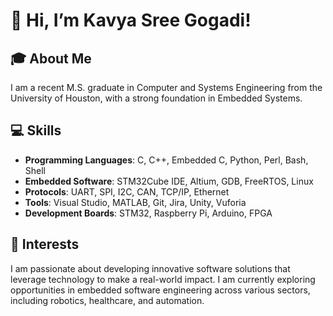 # 👋 Hi, I’m Kavya Sree Gogadi!

## 🎓 About Me
I am a recent M.S. graduate in Computer and Systems Engineering from the University of Houston, with a strong foundation in Embedded Systems.

## 💻 Skills
- **Programming Languages**: C, C++, Embedded C, Python, Perl, Bash, Shell
- **Embedded Software**: STM32Cube IDE, Altium, GDB, FreeRTOS, Linux
- **Protocols**: UART, SPI, I2C, CAN, TCP/IP, Ethernet
- **Tools**: Visual Studio, MATLAB, Git, Jira, Unity, Vuforia
- **Development Boards**: STM32, Raspberry Pi, Arduino, FPGA

## 🚀 Interests
I am passionate about developing innovative software solutions that leverage technology to make a real-world impact. I am currently exploring opportunities in embedded software engineering across various sectors, including robotics, healthcare, and automation.
